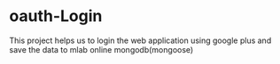 # oauth-Login
This project helps us to login the web application using google plus and save the data to mlab online mongodb(mongoose)
